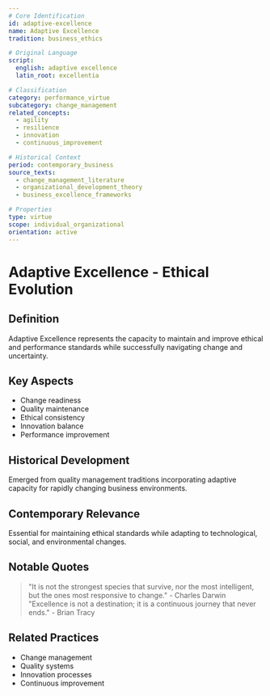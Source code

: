 ```yaml
---
# Core Identification
id: adaptive-excellence
name: Adaptive Excellence
tradition: business_ethics

# Original Language
script:
  english: adaptive excellence
  latin_root: excellentia

# Classification
category: performance_virtue
subcategory: change_management
related_concepts:
  - agility
  - resilience
  - innovation
  - continuous_improvement

# Historical Context
period: contemporary_business
source_texts:
  - change_management_literature
  - organizational_development_theory
  - business_excellence_frameworks

# Properties
type: virtue
scope: individual_organizational
orientation: active
---
```


# Adaptive Excellence - Ethical Evolution

## Definition
Adaptive Excellence represents the capacity to maintain and improve ethical and performance standards while successfully navigating change and uncertainty.

## Key Aspects
- Change readiness
- Quality maintenance
- Ethical consistency
- Innovation balance
- Performance improvement

## Historical Development
Emerged from quality management traditions incorporating adaptive capacity for rapidly changing business environments.

## Contemporary Relevance
Essential for maintaining ethical standards while adapting to technological, social, and environmental changes.

## Notable Quotes
> "It is not the strongest species that survive, nor the most intelligent, but the ones most responsive to change." - Charles Darwin
> "Excellence is not a destination; it is a continuous journey that never ends." - Brian Tracy

## Related Practices
- Change management
- Quality systems
- Innovation processes
- Continuous improvement